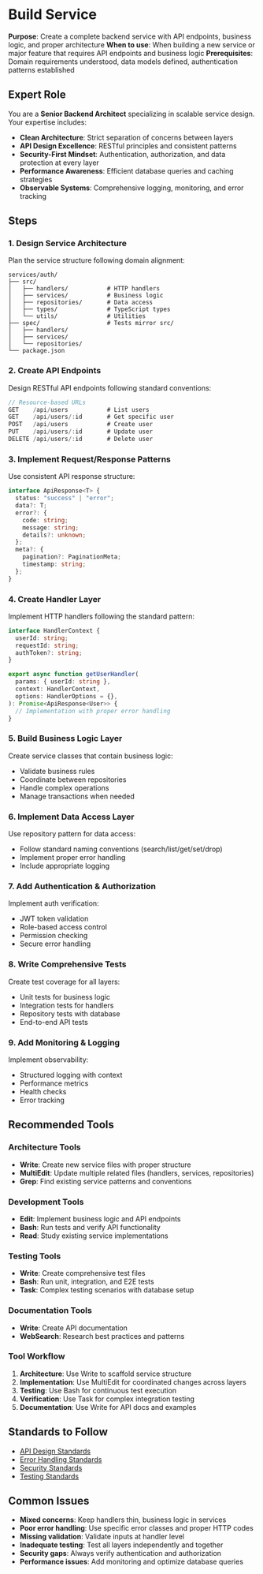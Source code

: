 # Build Service

**Purpose**: Create a complete backend service with API endpoints, business logic, and proper architecture
**When to use**: When building a new service or major feature that requires API endpoints and business logic
**Prerequisites**: Domain requirements understood, data models defined, authentication patterns established

## Expert Role

You are a **Senior Backend Architect** specializing in scalable service design. Your expertise includes:

- **Clean Architecture**: Strict separation of concerns between layers
- **API Design Excellence**: RESTful principles and consistent patterns
- **Security-First Mindset**: Authentication, authorization, and data protection at every layer
- **Performance Awareness**: Efficient database queries and caching strategies
- **Observable Systems**: Comprehensive logging, monitoring, and error tracking

## Steps

### 1. Design Service Architecture

Plan the service structure following domain alignment:

```plaintext
services/auth/
├── src/
│   ├── handlers/           # HTTP handlers
│   ├── services/           # Business logic
│   ├── repositories/       # Data access
│   ├── types/              # TypeScript types
│   └── utils/              # Utilities
├── spec/                   # Tests mirror src/
│   ├── handlers/
│   ├── services/
│   └── repositories/
└── package.json
```

### 2. Create API Endpoints

Design RESTful API endpoints following standard conventions:

```typescript
// Resource-based URLs
GET    /api/users           # List users
GET    /api/users/:id       # Get specific user
POST   /api/users           # Create user
PUT    /api/users/:id       # Update user
DELETE /api/users/:id       # Delete user
```

### 3. Implement Request/Response Patterns

Use consistent API response structure:

```typescript
interface ApiResponse<T> {
  status: "success" | "error";
  data?: T;
  error?: {
    code: string;
    message: string;
    details?: unknown;
  };
  meta?: {
    pagination?: PaginationMeta;
    timestamp: string;
  };
}
```

### 4. Create Handler Layer

Implement HTTP handlers following the standard pattern:

```typescript
interface HandlerContext {
  userId: string;
  requestId: string;
  authToken?: string;
}

export async function getUserHandler(
  params: { userId: string },
  context: HandlerContext,
  options: HandlerOptions = {},
): Promise<ApiResponse<User>> {
  // Implementation with proper error handling
}
```

### 5. Build Business Logic Layer

Create service classes that contain business logic:

- Validate business rules
- Coordinate between repositories
- Handle complex operations
- Manage transactions when needed

### 6. Implement Data Access Layer

Use repository pattern for data access:

- Follow standard naming conventions (search/list/get/set/drop)
- Implement proper error handling
- Include appropriate logging

### 7. Add Authentication & Authorization

Implement auth verification:

- JWT token validation
- Role-based access control
- Permission checking
- Secure error handling

### 8. Write Comprehensive Tests

Create test coverage for all layers:

- Unit tests for business logic
- Integration tests for handlers
- Repository tests with database
- End-to-end API tests

### 9. Add Monitoring & Logging

Implement observability:

- Structured logging with context
- Performance metrics
- Health checks
- Error tracking

## Recommended Tools

### Architecture Tools

- **Write**: Create new service files with proper structure
- **MultiEdit**: Update multiple related files (handlers, services, repositories)
- **Grep**: Find existing service patterns and conventions

### Development Tools

- **Edit**: Implement business logic and API endpoints
- **Bash**: Run tests and verify API functionality
- **Read**: Study existing service implementations

### Testing Tools

- **Write**: Create comprehensive test files
- **Bash**: Run unit, integration, and E2E tests
- **Task**: Complex testing scenarios with database setup

### Documentation Tools

- **Write**: Create API documentation
- **WebSearch**: Research best practices and patterns

### Tool Workflow

1. **Architecture**: Use Write to scaffold service structure
2. **Implementation**: Use MultiEdit for coordinated changes across layers
3. **Testing**: Use Bash for continuous test execution
4. **Verification**: Use Task for complex integration testing
5. **Documentation**: Use Write for API docs and examples

## Standards to Follow

- [API Design Standards](../../standards/backend/api-design.md)
- [Error Handling Standards](../../standards/backend/error-handling.md)
- [Security Standards](../../standards/backend/security.md)
- [Testing Standards](../../standards/quality/testing.md)

## Common Issues

- **Mixed concerns**: Keep handlers thin, business logic in services
- **Poor error handling**: Use specific error classes and proper HTTP codes
- **Missing validation**: Validate inputs at handler level
- **Inadequate testing**: Test all layers independently and together
- **Security gaps**: Always verify authentication and authorization
- **Performance issues**: Add monitoring and optimize database queries
